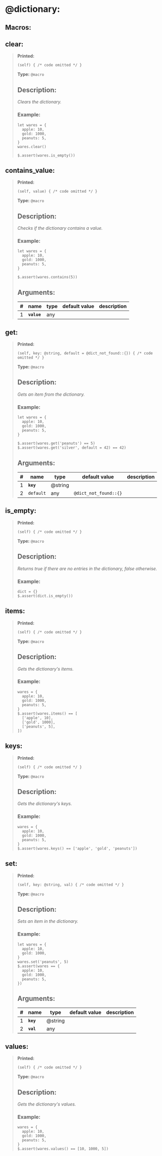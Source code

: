   
# **@dictionary**: 
 
## Macros:

## **clear**:

> **Printed:** 
>```spwn
>(self) { /* code omitted */ }
>``` 
>**Type:** `@macro` 
>## Description: 
> _Clears the dictionary._
>### Example: 
>```spwn
> let wares = {
>	apple: 10,
>	gold: 1000,
>	peanuts: 5,
>}
>wares.clear()
>
>$.assert(wares.is_empty())
>```
>

## **contains\_value**:

> **Printed:** 
>```spwn
>(self, value) { /* code omitted */ }
>``` 
>**Type:** `@macro` 
>## Description: 
> _Checks if the dictionary contains a value._
>### Example: 
>```spwn
> let wares = {
>	apple: 10,
>	gold: 1000,
>	peanuts: 5,
>}
>
>$.assert(wares.contains(5))
>```
>## Arguments:
>
>| # | name | type | default value | description |
>| - | ---- | ---- | ------------- | ----------- |
>| 1 | **`value`** |any | | |
>

## **get**:

> **Printed:** 
>```spwn
>(self, key: @string, default = @dict_not_found::{}) { /* code omitted */ }
>``` 
>**Type:** `@macro` 
>## Description: 
> _Gets an item from the dictionary._
>### Example: 
>```spwn
> let wares = {
>	apple: 10,
>	gold: 1000,
>	peanuts: 5,
>}
>
>$.assert(wares.get('peanuts') == 5)
>$.assert(wares.get('silver', default = 42) == 42)
>```
>## Arguments:
>
>| # | name | type | default value | description |
>| - | ---- | ---- | ------------- | ----------- |
>| 1 | **`key`** | @string | | |
>| 2 | `default` |any | `@dict_not_found::{}` | |
>

## **is\_empty**:

> **Printed:** 
>```spwn
>(self) { /* code omitted */ }
>``` 
>**Type:** `@macro` 
>## Description: 
> _Returns true if there are no entries in the dictionary, false otherwise._
>### Example: 
>```spwn
> dict = {}
>$.assert(dict.is_empty())
>```
>

## **items**:

> **Printed:** 
>```spwn
>(self) { /* code omitted */ }
>``` 
>**Type:** `@macro` 
>## Description: 
> _Gets the dictionary's items._
>### Example: 
>```spwn
> wares = {
>	apple: 10,
>	gold: 1000,
>	peanuts: 5,
>}
>$.assert(wares.items() == [
>	['apple', 10],
>	['gold', 1000],
>	['peanuts', 5],
>])
>```
>

## **keys**:

> **Printed:** 
>```spwn
>(self) { /* code omitted */ }
>``` 
>**Type:** `@macro` 
>## Description: 
> _Gets the dictionary's keys._
>### Example: 
>```spwn
> wares = {
>	apple: 10,
>	gold: 1000,
>	peanuts: 5,
>}
>$.assert(wares.keys() == ['apple', 'gold', 'peanuts'])
>```
>

## **set**:

> **Printed:** 
>```spwn
>(self, key: @string, val) { /* code omitted */ }
>``` 
>**Type:** `@macro` 
>## Description: 
> _Sets an item in the dictionary._
>### Example: 
>```spwn
> let wares = {
>	apple: 10,
>	gold: 1000,
>}
>wares.set('peanuts', 5)
>$.assert(wares == {
>	apple: 10,
>	gold: 1000,
>	peanuts: 5,
>})
>```
>## Arguments:
>
>| # | name | type | default value | description |
>| - | ---- | ---- | ------------- | ----------- |
>| 1 | **`key`** | @string | | |
>| 2 | **`val`** |any | | |
>

## **values**:

> **Printed:** 
>```spwn
>(self) { /* code omitted */ }
>``` 
>**Type:** `@macro` 
>## Description: 
> _Gets the dictionary's values._
>### Example: 
>```spwn
> wares = {
>	apple: 10,
>	gold: 1000,
>	peanuts: 5,
>}
>$.assert(wares.values() == [10, 1000, 5])
>```
>
